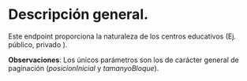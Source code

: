 # Descripción general.

Este endpoint proporciona la naturaleza de los centros educativos (Ej. público, privado ).


**Observaciones**:
Los únicos parámetros son los de carácter general de paginación (*posicionInicial* y *tamanyoBloque*).
